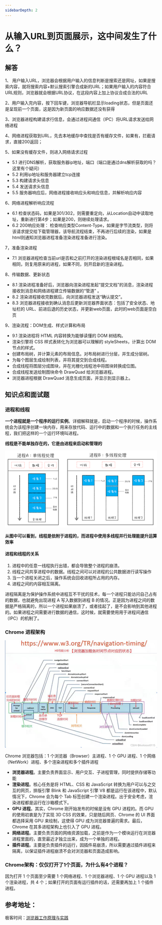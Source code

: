 ```yaml
---
sidebarDepth: 2
---
```


# 从输入URL到页面展示，这中间发生了什么？

## 解答

1、 用户输入URL，浏览器会根据用户输入的信息判断是搜索还是网址，如果是搜索内容，就将搜索内容+默认搜索引擎合成新的URL；如果用户输入的内容符合URL规则，浏览器就会根据URL协议，在这段内容上加上协议合成合法的URL

2、用户输入完内容，按下回车键，浏览器导航栏显示loading状态，但是页面还是呈现前一个页面，这是因为新页面的响应数据还没有获得 

3、浏览器进程构建请求行信息，会通过进程间通信（IPC）将URL请求发送给网络进程 

4、网络进程获取到URL，先去本地缓存中查找是否有缓存文件，如果有，拦截请求，直接200返回；

5、如果没有缓存文件，则进入网络请求过程

* 5.1 进行DNS解析，获取服务器ip地址，端口（端口是通过dns解析获取的吗？这里有个疑问）
* 5.2 利用ip地址和服务器建立tcp连接
* 5.3 构建请求头信息
* 5.4 发送请求头信息
* 5.5 服务器响应后，网络进程接收响应头和响应信息，并解析响应内容

6、网络进程解析响应流程

* 6.1 检查状态码，如果是301/302，则需要重定向，从Location自动中读取地址，重新进行第4步；如果是200，则继续处理请求。
* 6.2 200响应处理： 检查响应类型Content-Type，如果是字节流类型，则将该请求提交给下载管理器，该导航流程结束，不再进行后续的渲染，如果是html则通知浏览器进程准备渲染进程准备进行渲染。

7，准备渲染进程

* 7.1 浏览器进程检查当前url是否和之前打开的渲染进程根域名是否相同，如果相同，则复用原来的进程，如果不同，则开启新的渲染进程。

8、传输数据、更新状态

* 8.1 渲染进程准备好后，浏览器向渲染进程发起“提交文档”的消息，渲染进程接收到消息和网络进程建立传输数据的“管道” 。
* 8.2 渲染进程接收完数据后，向浏览器进程发送“确认提交”。
* 8.3 浏览器进程接收到确认消息后更新浏览器界面状态：包括了安全状态、地址栏的 URL、前进后退的历史状态，并更新web页面，此时的web页面是空白页

9、渲染流程：DOM生成、样式计算和布局

* 9.1 渲染进程将 HTML 内容转换为能够读懂的 DOM 树结构。
* 渲染引擎将 CSS 样式表转化为浏览器可以理解的 styleSheets，计算出 DOM 节点的样式。
* 创建布局树，并计算元素的布局信息。对布局树进行分层，并生成分层树。
* 为每个图层生成绘制列表，并将其提交到合成线程。
* 合成线程将图层分成图块，并在光栅化线程池中将图块转换成位图。
* 合成线程发送绘制图块命令 DrawQuad 给浏览器进程。
* 浏览器进程根据 DrawQuad 消息生成页面，并显示到显示器上。

## 知识点和面试题

### 进程和线程

**一个进程就是一个程序的运行实例**。详细解释就是，启动一个程序的时候，操作系统会为该程序创建一块内存，用来存放代码、运行中的数据和一个执行任务的主线程，我们把这样的一个运行环境叫进程。

**线程是不能单独存在的，它是由进程来启动和管理的**

![Image text](../../.vuepress/public/interview/other/01/01.webp)

**从图中可以看到，线程是依附于进程的，而进程中使用多线程并行处理能提升运算效率**

#### 进程和线程的关系

1. 进程中的任意一线程执行出错，都会导致整个进程的崩溃。
2. 线程之间共享进程中的数据。线程之间可以对进程的公共数据进行读写操作
3. 当一个进程关闭之后，操作系统会回收进程所占用的内存。
4. 进程之间的内容相互隔离。

进程隔离是为保护操作系统中进程互不干扰的技术，每一个进程只能访问自己占有的数据，也就避免出现进程 A 写入数据到进程 B 的情况。正是因为进程之间的数据是严格隔离的，所以一个进程如果崩溃了，或者挂起了，是不会影响到其他进程的。如果进程之间需要进行数据的通信，这时候，就需要使用用于进程间通信（IPC）的机制了。

### Chrome 进程架构

![Image text](../../.vuepress/public/interview/other/01/02.png)

Chrome 浏览器包括：1 个浏览器（Browser）主进程、1 个 GPU 进程、1 个网络（NetWork）进程、多个渲染进程和多个插件进程

* **浏览器进程**。主要负责界面显示、用户交互、子进程管理，同时提供存储等功能
* **渲染进程**。核心任务是将 HTML、CSS 和 JavaScript 转换为用户可以与之交互的网页，排版引擎 Blink 和 JavaScript 引擎 V8 都是运行在该进程中，默认情况下，Chrome 会为每个 Tab 标签创建一个渲染进程。出于安全考虑，渲染进程都是运行在沙箱模式下。
* **GPU 进程**。其实，Chrome 刚开始发布的时候是没有 GPU 进程的。而 GPU 的使用初衷是为了实现 3D CSS 的效果，只是随后网页、Chrome 的 UI 界面都选择采用 GPU 来绘制，这使得 GPU 成为浏览器普遍的需求。最后，Chrome 在其多进程架构上也引入了 GPU 进程。
* **网络进程**。主要负责页面的网络资源加载，之前是作为一个模块运行在浏览器进程里面的，直至最近才独立出来，成为一个单独的进程。
* **插件进程**。主要是负责插件的运行，因插件易崩溃，所以需要通过插件进程来隔离，以保证插件进程崩溃不会对浏览器和页面造成影响。

### Chrome架构：仅仅打开了1个页面，为什么有4个进程？

因为打开 1 个页面至少需要 1 个网络进程、1 个浏览器进程、1 个 GPU 进程以及 1 个渲染进程，共 4 个；如果打开的页面有运行插件的话，还需要再加上 1 个插件进程。

## 参考地址：

极客时间：[浏览器工作原理与实践](https://time.geekbang.org/column/intro/100033601?tab=catalog)


